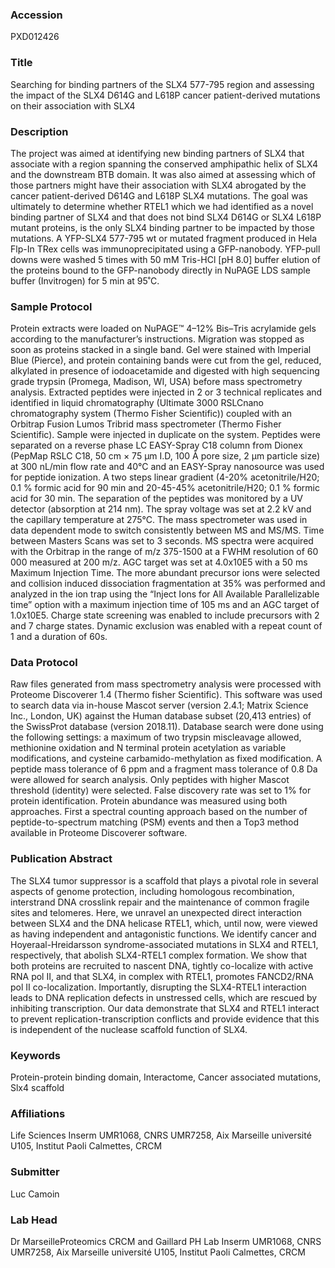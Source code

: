 ### Accession
PXD012426

### Title
Searching for binding partners of the SLX4 577-795 region and assessing the impact of the SLX4 D614G and L618P cancer patient-derived mutations on their association with SLX4

### Description
The project was aimed at identifying new binding partners of SLX4 that associate with a region spanning the conserved amphipathic helix of SLX4 and the downstream BTB domain. It was also aimed at assessing which of those partners might have their association with SLX4 abrogated by the cancer patient-derived D614G and L618P SLX4 mutations. The goal was ultimately to determine whether RTEL1 which we had identified as a novel binding partner of SLX4 and that does not bind SLX4 D614G or SLX4 L618P mutant proteins, is the only SLX4 binding partner to be impacted by those mutations. A YFP-SLX4 577-795 wt or mutated fragment produced in Hela Flp-In TRex cells was immunoprecipitated using a GFP-nanobody. YFP-pull downs were washed 5 times with 50 mM Tris-HCl [pH 8.0] buffer elution of the proteins bound to the GFP-nanobody directly in NuPAGE LDS sample buffer (Invitrogen) for 5 min at 95˚C.

### Sample Protocol
Protein extracts were loaded on NuPAGE™ 4–12% Bis–Tris acrylamide gels according to the manufacturer’s instructions. Migration was stopped as soon as proteins stacked in a single band. Gel were stained with Imperial Blue (Pierce), and protein containing bands were cut from the gel, reduced, alkylated in presence of iodoacetamide and digested with high sequencing grade trypsin (Promega, Madison, WI, USA) before mass spectrometry analysis. Extracted peptides were injected in 2 or 3 technical replicates and identified in liquid chromatography (Ultimate 3000 RSLCnano chromatography system (Thermo Fisher Scientific)) coupled with an Orbitrap Fusion Lumos Tribrid mass spectrometer (Thermo Fisher Scientific).   Sample were injected in duplicate on the system. Peptides were separated on a reverse phase LC EASY-Spray C18 column from Dionex (PepMap RSLC C18, 50 cm × 75 µm I.D, 100 Å pore size, 2 µm particle size) at 300 nL/min flow rate and 40°C and an EASY-Spray nanosource was used for peptide ionization. A two steps linear gradient (4-20% acetonitrile/H20; 0.1 % formic acid for 90 min and 20-45-45% acetonitrile/H20; 0.1 % formic acid for 30 min. The separation of the peptides was monitored by a UV detector (absorption at 214 nm). The spray voltage was set at 2.2 kV and the capillary temperature at 275°C. The mass spectrometer was used in data dependent mode to switch consistently between MS and MS/MS. Time between Masters Scans was set to 3 seconds. MS spectra were acquired with the Orbitrap in the range of m/z 375-1500 at a FWHM resolution of 60 000 measured at 200 m/z. AGC target was set at 4.0x10E5 with a 50 ms Maximum Injection Time. The more abundant precursor ions were selected and collision induced dissociation fragmentation at 35% was performed and analyzed in the ion trap using the “Inject Ions for All Available Parallelizable time” option with a maximum injection time of 105 ms and an AGC target of 1.0x10E5. Charge state screening was enabled to include precursors with 2 and 7 charge states. Dynamic exclusion was enabled with a repeat count of 1 and a duration of 60s.

### Data Protocol
Raw files generated from mass spectrometry analysis were processed with Proteome Discoverer 1.4 (Thermo fisher Scientific). This software was used to search data via in-house Mascot server (version 2.4.1; Matrix Science Inc., London, UK) against the Human database subset (20,413 entries) of the SwissProt database (version 2018.11). Database search were done using the following settings: a maximum of two trypsin miscleavage allowed, methionine oxidation and N terminal protein acetylation as variable modifications, and cysteine carbamido-methylation as fixed modification. A peptide mass tolerance of 6 ppm and a fragment mass tolerance of 0.8 Da were allowed for search analysis. Only peptides with higher Mascot threshold (identity) were selected. False discovery rate was set to 1% for protein identification. Protein abundance was measured using both approaches. First a spectral counting approach based on the number of peptide-to-spectrum matching (PSM) events and then a Top3 method available in Proteome Discoverer software.

### Publication Abstract
The SLX4 tumor suppressor is a scaffold that plays a pivotal role in several aspects of genome protection, including homologous recombination, interstrand DNA crosslink repair and the maintenance of common fragile sites and telomeres. Here, we unravel an unexpected direct interaction between SLX4 and the DNA helicase RTEL1, which, until now, were viewed as having independent and antagonistic functions. We identify cancer and Hoyeraal-Hreidarsson syndrome-associated mutations in SLX4 and RTEL1, respectively, that abolish SLX4-RTEL1 complex formation. We show that both proteins are recruited to nascent DNA, tightly co-localize with active RNA pol II, and that SLX4, in complex with RTEL1, promotes FANCD2/RNA pol II co-localization. Importantly, disrupting the SLX4-RTEL1 interaction leads to DNA replication defects in unstressed cells, which are rescued by inhibiting transcription. Our data demonstrate that SLX4 and RTEL1 interact to prevent replication-transcription conflicts and provide evidence that this is independent of the nuclease scaffold function of SLX4.

### Keywords
Protein-protein binding domain, Interactome, Cancer associated mutations, Slx4 scaffold

### Affiliations
Life Sciences
Inserm UMR1068, CNRS UMR7258, Aix Marseille université U105, Institut Paoli Calmettes, CRCM

### Submitter
Luc Camoin

### Lab Head
Dr MarseilleProteomics CRCM and Gaillard PH Lab
Inserm UMR1068, CNRS UMR7258, Aix Marseille université U105, Institut Paoli Calmettes, CRCM


